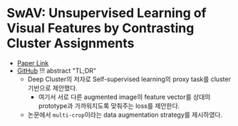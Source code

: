# SwAV: Unsupervised Learning of Visual Features by Contrasting Cluster Assignments
* [Paper Link](https://arxiv.org/abs/2006.09882)
* [GitHub](https://github.com/facebookresearch/swav)
!!! abstract "TL;DR"
    * Deep Cluster의 저자로 Self-supervised learning의 proxy task를 cluster 기반으로 제안했다.
        * 여기서 서로 다른 augmented image의 feature vector를 상대의 prototype과 가까워지도록 맞춰주는 loss를 제안한다.
    * 논문에서 `multi-crop`이라는 data augmentation strategy를 제시하였다.